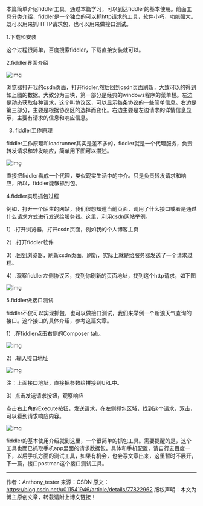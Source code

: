 本篇简单介绍fiddler工具，通过本篇学习，可以到达fiddler的基本使用。前面工具分类介绍，fiddler是一个独立的可以抓http请求的工具，软件小巧，功能强大。既可以用来抓HTTP请求包，也可以用来做接口测试。

1.下载和安装

这个过程很简单，百度搜索fiddler，下载直接安装就可以。



2.fiddler界面介绍

![img](https://img-blog.csdn.net/20170903155423383?watermark/2/text/aHR0cDovL2Jsb2cuY3Nkbi5uZXQvdTAxMTU0MTk0Ng==/font/5a6L5L2T/fontsize/400/fill/I0JBQkFCMA==/dissolve/70/gravity/Center)

浏览器打开我的csdn页面，打开fiddler,然后回到csdn页面刷新，大致可以的得到如上图的数据。大致分为三块，第一部分是经典的windows程序的菜单栏。左边是动态获取各种请求，这个叫协议区，可以显示每条协议的一些简单信息。右边是第三部分，主要是根据协议区的选择而变化。右边主要是左边请求的详情信息显示，主要有请求的信息和响应信息。



3. fiddler工作原理

fiddler工作原理和loadrunner其实是差不多的，fiddler就是一个代理服务，负责转发请求和转发响应，简单用下图可以描述。

![img](https://img-blog.csdn.net/20170903160354878?watermark/2/text/aHR0cDovL2Jsb2cuY3Nkbi5uZXQvdTAxMTU0MTk0Ng==/font/5a6L5L2T/fontsize/400/fill/I0JBQkFCMA==/dissolve/70/gravity/Center)

直接把fiddler看成一个代理，类似现实生活中的中介。只是负责转发请求和响应，所以，fiddler能够抓到包。



4.fiddler实现抓包过程

例如，打开一个陌生的网站，我们很想知道当前页面，调用了什么接口或者是通过什么请求方式进行发送给服务器。这里，利用csdn网站举例。

1）.打开浏览器，打开csdn页面，例如我的个人博客主页

2）.打开fiddler软件

3）.回到浏览器，刷新csdn页面，刷新，实际上就是给服务器发送了一个请求过程。

4）.观察fiddler左侧协议区，找到你刷新的页面地址，找到这个http请求，如下图

![img](https://img-blog.csdn.net/20170903160953692?watermark/2/text/aHR0cDovL2Jsb2cuY3Nkbi5uZXQvdTAxMTU0MTk0Ng==/font/5a6L5L2T/fontsize/400/fill/I0JBQkFCMA==/dissolve/70/gravity/Center)



5.fiddler做接口测试

fiddler不仅可以实现抓包，也可以做接口测试，我们来举例一个新浪天气查询的接口。这个接口的具体介绍，参考这篇文章。

1）.在fiddler点击右侧的Composer tab。

![img](https://img-blog.csdn.net/20170903161333059?watermark/2/text/aHR0cDovL2Jsb2cuY3Nkbi5uZXQvdTAxMTU0MTk0Ng==/font/5a6L5L2T/fontsize/400/fill/I0JBQkFCMA==/dissolve/70/gravity/Center)

2）.输入接口地址

![img](https://img-blog.csdn.net/20170903161530568?watermark/2/text/aHR0cDovL2Jsb2cuY3Nkbi5uZXQvdTAxMTU0MTk0Ng==/font/5a6L5L2T/fontsize/400/fill/I0JBQkFCMA==/dissolve/70/gravity/Center)

注：上面接口地址，直接把参数给拼接到URL中。

3）点击发送请求按钮，观察响应

点击右上角的Execute按钮，发送请求，在左侧抓包区域，找到这个请求，双击，可以看到请求响应内容。

![img](https://img-blog.csdn.net/20170903162108172?watermark/2/text/aHR0cDovL2Jsb2cuY3Nkbi5uZXQvdTAxMTU0MTk0Ng==/font/5a6L5L2T/fontsize/400/fill/I0JBQkFCMA==/dissolve/70/gravity/Center)

fiddler的基本使用介绍就到这里，一个很简单的抓包工具。需要提醒的是，这个工具也而已抓取手机app里面的请求数据包。具体和手机配置，请自行去百度一下，以后手机方面的测试工具，如果有机会，也会写文章出来，这里暂时不展开，下一篇，接口postman这个接口测试工具。

---------------------
作者：Anthony_tester 
来源：CSDN 
原文：https://blog.csdn.net/u011541946/article/details/77822962 
版权声明：本文为博主原创文章，转载请附上博文链接！